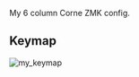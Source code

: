 My 6 column Corne ZMK config.

## Keymap

![my_keymap](https://github.com/user-attachments/assets/6f9bb85e-c6f7-43b2-a2f2-b9318ef7152a)
